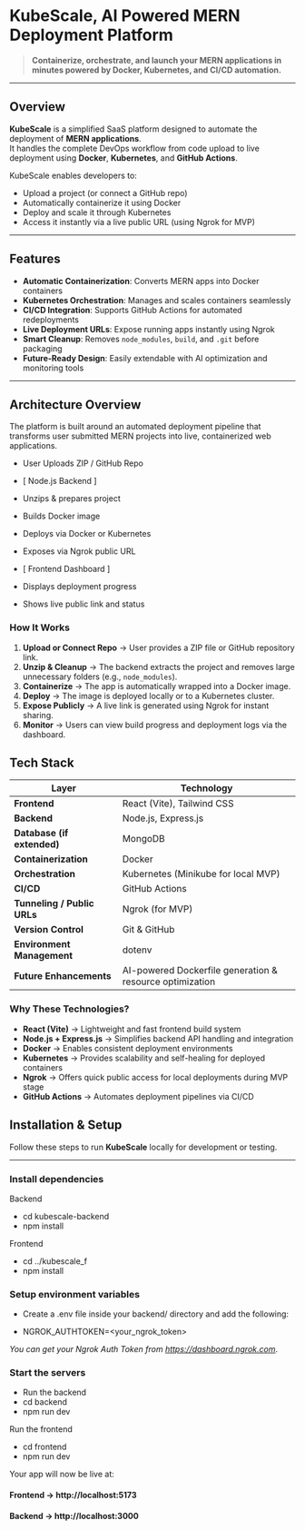 # KubeScale, AI Powered MERN Deployment Platform

> **Containerize, orchestrate, and launch your MERN applications in minutes powered by Docker, Kubernetes, and CI/CD automation.**

---

## Overview

**KubeScale** is a simplified SaaS platform designed to automate the deployment of **MERN applications**.  
It handles the complete DevOps workflow from code upload to live deployment using **Docker**, **Kubernetes**, and **GitHub Actions**.

KubeScale enables developers to:
- Upload a project (or connect a GitHub repo)
- Automatically containerize it using Docker
- Deploy and scale it through Kubernetes
- Access it instantly via a live public URL (using Ngrok for MVP)

---

## Features

- **Automatic Containerization**: Converts MERN apps into Docker containers  
- **Kubernetes Orchestration**: Manages and scales containers seamlessly  
- **CI/CD Integration**: Supports GitHub Actions for automated redeployments  
- **Live Deployment URLs**: Expose running apps instantly using Ngrok  
- **Smart Cleanup**: Removes `node_modules`, `build`, and `.git` before packaging  
- **Future-Ready Design**: Easily extendable with AI optimization and monitoring tools  

---


## Architecture Overview

The platform is built around an automated deployment pipeline that transforms user submitted MERN projects into live, containerized web applications.

- User Uploads ZIP / GitHub Repo

- [ Node.js Backend ]

- Unzips & prepares project

- Builds Docker image

- Deploys via Docker or Kubernetes

- Exposes via Ngrok public URL

- [ Frontend Dashboard ]

- Displays deployment progress

- Shows live public link and status


### How It Works
1. **Upload or Connect Repo** → User provides a ZIP file or GitHub repository link.  
2. **Unzip & Cleanup** → The backend extracts the project and removes large unnecessary folders (e.g., `node_modules`).  
3. **Containerize** → The app is automatically wrapped into a Docker image.  
4. **Deploy** → The image is deployed locally or to a Kubernetes cluster.  
5. **Expose Publicly** → A live link is generated using Ngrok for instant sharing.  
6. **Monitor** → Users can view build progress and deployment logs via the dashboard.


## Tech Stack

| Layer | Technology |
|-------|-------------|
| **Frontend** | React (Vite), Tailwind CSS |
| **Backend** | Node.js, Express.js |
| **Database (if extended)** | MongoDB |
| **Containerization** | Docker |
| **Orchestration** | Kubernetes (Minikube for local MVP) |
| **CI/CD** | GitHub Actions |
| **Tunneling / Public URLs** | Ngrok (for MVP) |
| **Version Control** | Git & GitHub |
| **Environment Management** | dotenv |
| **Future Enhancements** | AI-powered Dockerfile generation & resource optimization |

### Why These Technologies?

- **React (Vite)** → Lightweight and fast frontend build system  
- **Node.js + Express.js** → Simplifies backend API handling and integration  
- **Docker** → Enables consistent deployment environments  
- **Kubernetes** → Provides scalability and self-healing for deployed containers  
- **Ngrok** → Offers quick public access for local deployments during MVP stage  
- **GitHub Actions** → Automates deployment pipelines via CI/CD  


## Installation & Setup

Follow these steps to run **KubeScale** locally for development or testing.

---

### Install dependencies
Backend

- cd kubescale-backend
- npm install

Frontend

- cd ../kubescale_f
- npm install

### Setup environment variables

- Create a .env file inside your backend/ directory and add the following:

- NGROK_AUTHTOKEN=<your_ngrok_token>

_You can get your Ngrok Auth Token from https://dashboard.ngrok.com_.

### Start the servers
- Run the backend
- cd backend
- npm run dev

Run the frontend
- cd frontend
- npm run dev


Your app will now be live at:

#### Frontend → http://localhost:5173

#### Backend → http://localhost:3000
